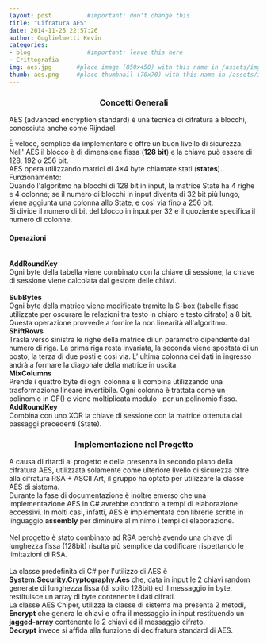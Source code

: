 ```yaml
---
layout: post          #important: don't change this
title: "Cifratura AES"
date: 2014-11-25 22:57:26
author: Guglielmetti Kevin
categories:
- blog                #important: leave this here
- Crittografia
img: aes.jpg       #place image (850x450) with this name in /assets/img/blog/
thumb: aes.png     #place thumbnail (70x70) with this name in /assets/img/blog/thumbs/
---
```

<center><h3> Concetti Generali </h3></center>
<p>AES (advanced encryption standard) è una tecnica di cifratura a blocchi, conosciuta anche come Rijndael.</p>

<!--more-->
<p>
	È veloce, semplice da implementare e offre un buon livello di sicurezza.<br>
	Nell' AES il blocco è di dimensione fissa (<b>128 bit</b>) e la chiave può essere di 128, 192 o 256 bit.<br>
	AES opera utilizzando matrici di 4×4 byte chiamate stati (<b>states</b>). Funzionamento:<br>
	Quando l'algoritmo ha blocchi di 128 bit in input, la matrice State ha 4 righe e 4 colonne; se il numero di blocchi in input diventa di 32 bit più lungo, viene aggiunta una colonna allo State, e così via fino a 256 bit.<br>
	Si divide il numero di bit del blocco in input per 32 e il quoziente specifica il numero di colonne.<br>
	<h4>Operazioni</h4><br>
	<b>AddRoundKey</b><br> 
	Ogni byte della tabella viene combinato con la chiave di sessione, la chiave di sessione viene calcolata dal gestore delle chiavi.<br>
	<br>
	<b>SubBytes</b><br>
	Ogni byte della matrice viene modificato tramite la S-box (tabelle fisse utilizzate per oscurare le relazioni tra testo in chiaro e testo cifrato) a 8 bit. Questa operazione provvede a fornire la non linearità all'algoritmo.<br>
	<img class="img-responsive" src="http://upload.wikimedia.org/wikipedia/commons/a/a4/AES-SubBytes.svg" alt=""><br>
	<b>ShiftRows</b><br>
	Trasla verso sinistra le righe della matrice di un parametro dipendente dal numero di riga. La prima riga resta invariata, la seconda viene spostata di un posto, la terza di due posti e così via. L’ ultima colonna dei dati in ingresso andrà a formare la diagonale della matrice in uscita.<br>
	<img class="img-responsive" src="http://upload.wikimedia.org/wikipedia/commons/6/66/AES-ShiftRows.svg" alt=""><br>
	<b>MixColumns</b><br>
	Prende i quattro byte di ogni colonna e li combina utilizzando una trasformazione lineare invertibile. Ogni colonna è trattata come un polinomio in GF() e viene moltiplicata modulo   per un polinomio fisso.<br>
	<img class="img-responsive" src="http://upload.wikimedia.org/wikipedia/commons/7/76/AES-MixColumns.svg" alt=""><br>
	<b>AddRoundKey</b><br>
	Combina con uno XOR la chiave di sessione con la matrice ottenuta dai passaggi precedenti (State).<br>
	<img class="img-responsive" src="http://upload.wikimedia.org/wikipedia/commons/a/ad/AES-AddRoundKey.svg" alt=""><br>
</p>
<center><h3>Implementazione nel Progetto</h3></center>
<p>
	A causa di ritardi al progetto e della presenza in secondo piano della cifratura AES, utilizzata solamente come ulteriore livello di sicurezza oltre alla cifratura RSA + ASCII Art, il gruppo ha optato per utilizzare la classe AES di sistema.<br>
	Durante la fase di documentazione è inoltre emerso che una implementazione AES in C# avrebbe condotto a tempi di elaborazione eccessivi. In molti casi, infatti, AES è implementata con librerie scritte in linguaggio <b>assembly</b> per diminuire al minimo i tempi di elaborazione.<br>
	<br>
	Nel progetto è stato combinato ad RSA perchè avendo una chiave di lunghezza fissa (128bit) risulta più semplice da codificare rispettando le limitazioni di RSA.<br>
	<br>
	La classe predefinita di C# per l'utilizzo di AES è <b>System.Security.Cryptography.Aes</b> che, data in input le 2 chiavi random generate di lunghezza fissa (di solito 128bit) ed il messaggio in byte, restituisce un array di byte contenente i dati cifrati.<br>
	La classe AES Chiper, utilizza la classe di sistema ma presenta 2 metodi, <b>Encrypt</b> che genera le chiavi e cifra il messaggio in input restituendo un <b>jagged-array</b> contenente le 2 chiavi ed il messaggio cifrato.<br>
	<b>Decrypt</b> invece si affida alla funzione di decifratura standard di AES.<br>
<script src="https://gist.github.com/artumino/640c270af1d530faf39a.js"></script><br>
</p>
